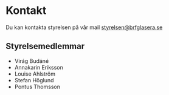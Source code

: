 # Kontakt

Du kan kontakta styrelsen på vår mail <styrelsen@brfglasera.se>

## Styrelsemedlemmar

- Virág Budáné
- Annakarin Eriksson
- Louise Ahlström
- Stefan Höglund
- Pontus Thomsson
